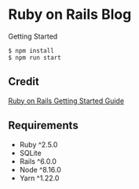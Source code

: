 # Ruby on Rails Blog

Getting Started
```
$ npm install
$ npm run start
```

## Credit
[Ruby on Rails Getting Started Guide](https://guides.rubyonrails.org/getting_started.html)

## Requirements
- Ruby ^2.5.0
- SQLite
- Rails ^6.0.0
- Node ^8.16.0
- Yarn ^1.22.0
